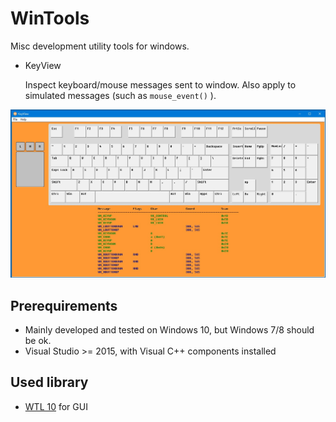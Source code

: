 # WinTools

Misc development utility tools for windows.

* KeyView

  Inspect keyboard/mouse messages sent to window. Also apply to simulated messages (such as <code>mouse_event()</code> ).

![Screenshot](https://raw.githubusercontent.com/shuhari/WinTools/master/screenshots/keyview.jpg)


## Prerequirements

* Mainly developed and tested on Windows 10, but Windows 7/8 should be ok.
* Visual Studio >= 2015, with Visual C++ components installed


## Used library

* [WTL 10](https://sourceforge.net/projects/wtl/) for GUI
  
